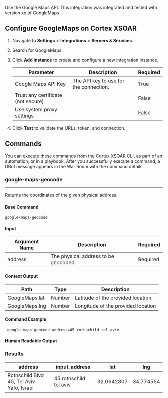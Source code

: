 Use the Google Maps API.
This integration was integrated and tested with version xx of GoogleMaps
## Configure GoogleMaps on Cortex XSOAR

1. Navigate to **Settings** > **Integrations** > **Servers & Services**.
2. Search for GoogleMaps.
3. Click **Add instance** to create and configure a new integration instance.

    | **Parameter** | **Description** | **Required** |
    | --- | --- | --- |
    | Google Maps API Key | The API key to use for the connection. | True |
    | Trust any certificate (not secure) |  | False |
    | Use system proxy settings |  | False |

4. Click **Test** to validate the URLs, token, and connection.
## Commands
You can execute these commands from the Cortex XSOAR CLI, as part of an automation, or in a playbook.
After you successfully execute a command, a DBot message appears in the War Room with the command details.
### google-maps-geocode
***
Returns the coordinates of the given physical address.


#### Base Command

`google-maps-geocode`
#### Input

| **Argument Name** | **Description** | **Required** |
| --- | --- | --- |
| address | The physical address to be geocoded. | Required | 


#### Context Output

| **Path** | **Type** | **Description** |
| --- | --- | --- |
| GoogleMaps.lat | Number | Latitude of the provided location. | 
| GoogleMaps.lng | Number | Longitude of the provided location | 


#### Command Example
``` google-maps-geocode address=45 rothschild tel aviv```

#### Human Readable Output
### Results
|address|input_address|lat|lng|
|---|---|---|---|
| Rothschild Blvd 45, Tel Aviv-Yafo, Israel | 45 rothschild tel aviv | 32.0642807 | 34.774554 |